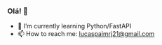### Olá! 👋


- 🌱 I’m currently learning Python/FastAPI
- 📫 How to reach me: lucaspaimrj21@gmail.com
